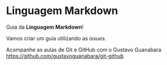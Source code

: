 # Linguagem Markdown
 Guia da **Linguagem Markdown**!

Vamos criar um guia utilizando as *issues*.

Acompanhe as aulas de Git e GitHub com o Gustavo Guanabara https://github.com/gustavoguanabara/git-github
